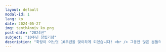 ```yaml
---
layout: default
modal-id: 1
lang: ko
date: 2024-05-27
img: tenthAnniv_ko.png
post-date: "2024년"
subject: "10주년 창립기념"
description: "화랑이 어느덧 10주년을 맞이하게 되었습니다! <br /> 그동안 많은 분들의 변함없는 사랑과 관심이 화랑을 여기까지 키워주셨고 노고와 희생으로 더욱 견고한 팀이 되었습니다. 앞으로 많은 분들과 더 큰 기쁨 나누고 앞으로도 열심히 하는 화랑이 되도록 하겠습니다. 20주년까지 지금 운동장에서 땀 흘리시는 모든 분들 건강하시고, 다시 만나뵙기를 고대하여 봅니다. 감사합니다."
---
```

